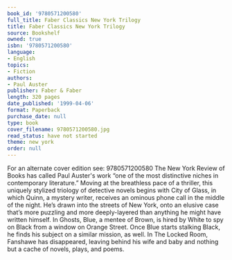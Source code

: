 ```yaml
---
book_id: '9780571200580'
full_title: Faber Classics New York Trilogy
title: Faber Classics New York Trilogy
source: Bookshelf
owned: true
isbn: '9780571200580'
language:
- English
topics:
- Fiction
authors:
- Paul Auster
publisher: Faber & Faber
length: 320 pages
date_published: '1999-04-06'
format: Paperback
purchase_date: null
type: book
cover_filename: 9780571200580.jpg
read_status: have not started
theme: new york
order: null
---
```

For an alternate cover edition see: 9780571200580
The New York Review of Books has called Paul Auster's work “one of the most distinctive niches in contemporary literature.” Moving at the breathless pace of a thriller, this uniquely stylized triology of detective novels begins with City of Glass, in which Quinn, a mystery writer, receives an ominous phone call in the middle of the night. He’s drawn into the streets of New York, onto an elusive case that’s more puzzling and more deeply-layered than anything he might have written himself. In Ghosts, Blue, a mentee of Brown, is hired by White to spy on Black from a window on Orange Street. Once Blue starts stalking Black, he finds his subject on a similar mission, as well. In The Locked Room, Fanshawe has disappeared, leaving behind his wife and baby and nothing but a cache of novels, plays, and poems.

